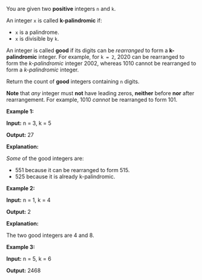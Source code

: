 You are given two  **positive**  integers  `n`  and  `k`.

An integer  `x`  is called  **k-palindromic**  if:

-   `x`  is a  palindrome.
-   `x`  is divisible by  `k`.

An integer is called  **good**  if its digits can be  _rearranged_  to form a  **k-palindromic**  integer. For example, for  `k = 2`, 2020 can be rearranged to form the  _k-palindromic_  integer 2002, whereas 1010 cannot be rearranged to form a  _k-palindromic_  integer.

Return the count of  **good**  integers containing  `n`  digits.

**Note**  that  _any_  integer must  **not**  have leading zeros,  **neither**  before  **nor**  after rearrangement. For example, 1010  _cannot_  be rearranged to form 101.

**Example 1:**

**Input:**  n = 3, k = 5

**Output:**  27

**Explanation:**

_Some_  of the good integers are:

-   551 because it can be rearranged to form 515.
-   525 because it is already k-palindromic.

**Example 2:**

**Input:**  n = 1, k = 4

**Output:**  2

**Explanation:**

The two good integers are 4 and 8.

**Example 3:**

**Input:**  n = 5, k = 6

**Output:**  2468
